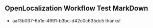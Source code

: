 ## OpenLocalization Workflow Test MarkDown
* aaf3b037-6b1e-4991-b3bc-d42c0c635dc5 thanks!

<!--HONumber=Sep16_HO1-->



